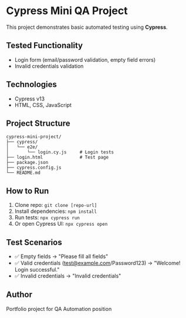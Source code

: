 # Cypress Mini QA Project

This project demonstrates basic automated testing using **Cypress**.

## Tested Functionality
- Login form (email/password validation, empty field errors)
- Invalid credentials validation

## Technologies
- Cypress v13
- HTML, CSS, JavaScript

## Project Structure
```
cypress-mini-project/
├── cypress/
│   └── e2e/
│       └── login.cy.js     # Login tests
├── login.html              # Test page
├── package.json
├── cypress.config.js
└── README.md
```

## How to Run
1. Clone repo: `git clone [repo-url]`
2. Install dependencies: `npm install`
3. Run tests: `npx cypress run`
4. Or open Cypress UI: `npx cypress open`

## Test Scenarios
- ✅ Empty fields → "Please fill all fields"
- ✅ Valid credentials (test@example.com/Password123) → "Welcome! Login successful."
- ✅ Invalid credentials → "Invalid credentials"

## Author
Portfolio project for QA Automation position